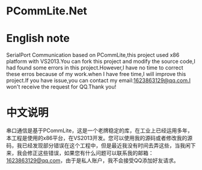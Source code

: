 # PCommLite.Net
# English note
SerialPort Communication based on PCommLite,this project used x86 platform with VS2013.You can fork this project and modify the source code,I had found some errors in this project.However,I have no time to correct these erros because of my work.when I have free time,I will improve this project.If you have issue,you can contact my email:1623863129@qq.com.I won't receive the request for QQ.Thank you!
# 中文说明
串口通信是基于PCommLite，这是一个老牌稳定的库，在工业上已经运用多年，本工程是使用的x86平台，在VS2013开发。您可以使用我的源码或者修改我的源码，我已经发现部分错误在这个工程中，但是最近我没有时间去弄这些，当我闲下来，我会修正这些错误，如果您有什么问题可以联系我的邮箱：1623863129@qq.com，由于是私人账户，我不会接受QQ添加好友请求。
